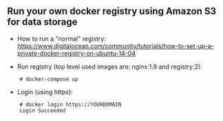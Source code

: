 ## Run your own docker registry using Amazon S3 for data storage

- How to run a "normal" registry: https://www.digitalocean.com/community/tutorials/how-to-set-up-a-private-docker-registry-on-ubuntu-14-04

- Run registry (top level used images are: nginx:1.9 and registry:2):
```
	# docker-compose up
```
- Login (using https):
```
	# docker login https://YOURDOMAIN
	Login Succeeded
```
